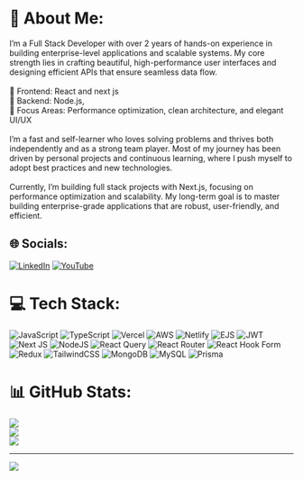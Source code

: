 # 💫 About Me:
I’m a Full Stack Developer with over 2 years of hands-on experience in building enterprise-level applications and scalable systems. My core strength lies in crafting beautiful, high-performance user interfaces and designing efficient APIs that ensure seamless data flow.<br><br>🔹 Frontend: React and next js<br>🔹 Backend: Node.js, <br>🔹 Focus Areas: Performance optimization, clean architecture, and elegant UI/UX<br><br>I’m a fast and self-learner who loves solving problems and thrives both independently and as a strong team player. Most of my journey has been driven by personal projects and continuous learning, where I push myself to adopt best practices and new technologies.<br><br>Currently, I’m building full stack projects with Next.js, focusing on performance optimization and scalability. My long-term goal is to master building enterprise-grade applications that are robust, user-friendly, and efficient.


## 🌐 Socials:
[![LinkedIn](https://img.shields.io/badge/LinkedIn-%230077B5.svg?logo=linkedin&logoColor=white)](https://linkedin.com/in/faiyaz-sarkar) [![YouTube](https://img.shields.io/badge/YouTube-%23FF0000.svg?logo=YouTube&logoColor=white)](https://youtube.com/@faiyaz-sarkar) 

# 💻 Tech Stack:
![JavaScript](https://img.shields.io/badge/javascript-%23323330.svg?style=for-the-badge&logo=javascript&logoColor=%23F7DF1E) ![TypeScript](https://img.shields.io/badge/typescript-%23007ACC.svg?style=for-the-badge&logo=typescript&logoColor=white) ![Vercel](https://img.shields.io/badge/vercel-%23000000.svg?style=for-the-badge&logo=vercel&logoColor=white) ![AWS](https://img.shields.io/badge/AWS-%23FF9900.svg?style=for-the-badge&logo=amazon-aws&logoColor=white) ![Netlify](https://img.shields.io/badge/netlify-%23000000.svg?style=for-the-badge&logo=netlify&logoColor=#00C7B7) ![EJS](https://img.shields.io/badge/ejs-%23B4CA65.svg?style=for-the-badge&logo=ejs&logoColor=black) ![JWT](https://img.shields.io/badge/JWT-black?style=for-the-badge&logo=JSON%20web%20tokens) ![Next JS](https://img.shields.io/badge/Next-black?style=for-the-badge&logo=next.js&logoColor=white) ![NodeJS](https://img.shields.io/badge/node.js-6DA55F?style=for-the-badge&logo=node.js&logoColor=white) ![React Query](https://img.shields.io/badge/-React%20Query-FF4154?style=for-the-badge&logo=react%20query&logoColor=white) ![React Router](https://img.shields.io/badge/React_Router-CA4245?style=for-the-badge&logo=react-router&logoColor=white) ![React Hook Form](https://img.shields.io/badge/React%20Hook%20Form-%23EC5990.svg?style=for-the-badge&logo=reacthookform&logoColor=white) ![Redux](https://img.shields.io/badge/redux-%23593d88.svg?style=for-the-badge&logo=redux&logoColor=white) ![TailwindCSS](https://img.shields.io/badge/tailwindcss-%2338B2AC.svg?style=for-the-badge&logo=tailwind-css&logoColor=white) ![MongoDB](https://img.shields.io/badge/MongoDB-%234ea94b.svg?style=for-the-badge&logo=mongodb&logoColor=white) ![MySQL](https://img.shields.io/badge/mysql-4479A1.svg?style=for-the-badge&logo=mysql&logoColor=white) ![Prisma](https://img.shields.io/badge/Prisma-3982CE?style=for-the-badge&logo=Prisma&logoColor=white)
# 📊 GitHub Stats:
![](https://github-readme-stats.vercel.app/api?username=faiyazdev&theme=shadow_blue&hide_border=true&include_all_commits=false&count_private=false)<br/>
![](https://nirzak-streak-stats.vercel.app/?user=faiyazdev&theme=shadow_blue&hide_border=true)<br/>
![](https://github-readme-stats.vercel.app/api/top-langs/?username=faiyazdev&theme=shadow_blue&hide_border=true&include_all_commits=false&count_private=false&layout=compact)

---
[![](https://visitcount.itsvg.in/api?id=faiyazdev&icon=0&color=0)](https://visitcount.itsvg.in)

<!-- Proudly created with GPRM ( https://gprm.itsvg.in ) -->
